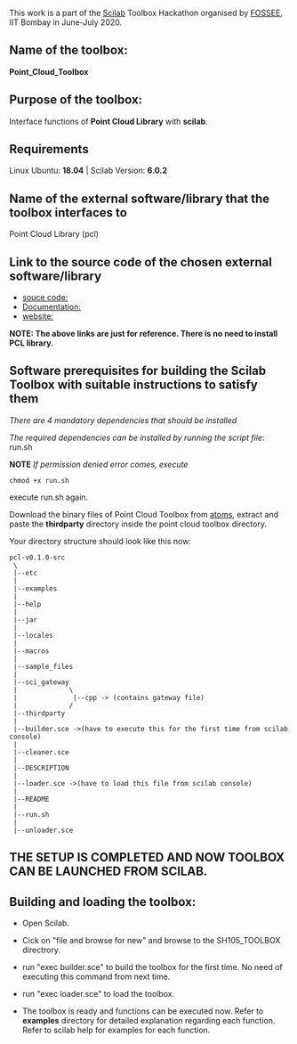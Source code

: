 This work is a part of the [Scilab](https://scilab.in/) Toolbox Hackathon organised by [FOSSEE](https://fossee.in/), IIT Bombay in June-July 2020. 


## Name of the toolbox:

**Point_Cloud_Toolbox**


## Purpose of the toolbox:

Interface functions of **Point Cloud Library** with **scilab**.

## Requirements

Linux Ubuntu:	**18.04** | Scilab Version: **6.0.2**


## Name of the external software/library that the toolbox interfaces to

Point Cloud Library (pcl)



## Link to the source code of the chosen external software/library

- [souce code: ](https://github.com/PointCloudLibrary/pcl)
- [Documentation:](https://pointclouds.org/documentation/)
- [website: ](https://pointclouds.org/)

**NOTE: The above links are just for reference. There is no need to install PCL library.**
 

## Software prerequisites for building the Scilab Toolbox with suitable instructions to satisfy them

*There are 4 mandatory dependencies that should be installed*

*The required dependencies can be installed by running the script file*: run.sh 

**NOTE** 
*If permission denied error comes, execute*

```
chmod +x run.sh
``` 
execute run.sh again.

Download the binary files of Point Cloud Toolbox from [atoms](https://atoms.scilab.org/), extract and paste the __thirdparty__ directory inside the point cloud toolbox directory.


Your directory structure should look like this now: 

```
pcl-v0.1.0-src
 \
 |--etc
 |
 |--examples
 |
 |--help
 |
 |--jar
 |
 |--locales
 |
 |--macros
 |
 |--sample_files
 |
 |--sci_gateway
 |             \
 |              |--cpp -> (contains gateway file)
 |             /
 |--thirdparty 
 |
 |--builder.sce ->(have to execute this for the first time from scilab console)
 |
 |--cleaner.sce 
 |
 |--DESCRIPTION
 |
 |--loader.sce ->(have to load this file from scilab console)
 |
 |--README
 |
 |--run.sh
 |
 |--unloader.sce

```


## THE SETUP IS COMPLETED AND NOW TOOLBOX CAN BE LAUNCHED FROM SCILAB.



## Building and loading the toolbox:

  * Open Scilab.
  * Cick on "file and browse for new" and browse to the SH105_TOOLBOX directrory.
  * run "exec builder.sce" to build the toolbox for the first time. No need of executing this command from next time.	
  * run "exec loader.sce" to load the toolbox.

  * The toolbox is ready and functions can be executed now. Refer to __examples__ directory for detailed explanation regarding each function. 	  Refer to scilab help for examples for each function.


